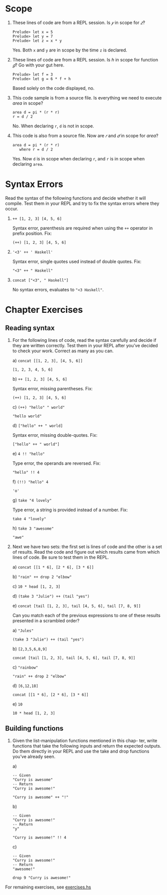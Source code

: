 # Scope

1. These lines of code are from a REPL session. Is _𝑦_ in scope for _𝑧_?

   ```
   Prelude> let x = 5
   Prelude> let y = 7
   Prelude> let z = x * y
   ```

   Yes. Both `x` and `y` are in scope by the time `z` is declared.

2. These lines of code are from a REPL session. Is _h_ in scope for function _𝑔_? Go with your gut here.

   ```
   Prelude> let f = 3
   Prelude> let g = 6 * f + h
   ```

   Based solely on the code displayed, no.

3. This code sample is from a source file. Is everything we need to execute _area_ in scope?

   ```
   area d = pi * (r * r)
   r = d / 2
   ```

   No. When declaring `r`, `d` is not in scope.

4. This code is also from a source file. Now are _𝑟_ and _𝑑_ in scope for _area_?

   ```
   area d = pi * (r * r)
      where r = d / 2
   ```

   Yes. Now `d` is in scope when declaring `r`, and `r` is in scope when declaring `area`.

# Syntax Errors

Read the syntax of the following functions and decide whether it will compile. Test them in your REPL and try to fix the syntax errors where they occur.

1. `++ [1, 2, 3] [4, 5, 6]`

   Syntax error, parenthesis are required when using the `++` operator in prefix position. Fix:

   `(++) [1, 2, 3] [4, 5, 6]`

2. `'<3' ++ ' Haskell'`

   Syntax error, single quotes used instead of double quotes. Fix:

   `"<3" ++ " Haskell"`

3. `concat ["<3", " Haskell"]`
   
   No syntax errors, evaluates to `"<3 Haskell"`.

# Chapter Exercises

## Reading syntax

1. For the following lines of code, read the syntax carefully and decide if they are written correctly. Test them in your REPL after you’ve decided to check your work. Correct as many as you can.

   a) `concat [[1, 2, 3], [4, 5, 6]]`

   `[1, 2, 3, 4, 5, 6]`

   b) `++ [1, 2, 3] [4, 5, 6]`

   Syntax error, missing parentheses. Fix: 

   `(++) [1, 2, 3] [4, 5, 6]`

   c) `(++) "hello" " world"`

   `"hello world"`

   d) `["hello" ++ " world]`

   Syntax error, missing double-quotes. Fix:

   `["hello" ++ " world"]`

   e) `4 !! "hello"`

   Type error, the operands are reversed. Fix:

   `"hello" !! 4`

   f) `(!!) "hello" 4` 

   `'o'`

   g) `take "4 lovely"`

   Type error, a string is provided instead of a number. Fix:

   `take 4 "lovely"`

   h) `take 3 "awesome"`

   `"awe"`

2. Next we have two sets: the first set is lines of code and the other is a set of results. Read the code and figure out which results came from which lines of code. Be sure to test them in the REPL.

   a) `concat [[1 * 6], [2 * 6], [3 * 6]]`

   b) `"rain" ++ drop 2 "elbow"`

   c) `10 * head [1, 2, 3]`

   d) `(take 3 "Julie") ++ (tail "yes")`

   e) `concat [tail [1, 2, 3], tail [4, 5, 6], tail [7, 8, 9]]`

   Can you match each of the previous expressions to one of these results presented in a scrambled order?

   a) `"Jules"`

   `(take 3 "Julie") ++ (tail "yes")`

   b) `[2,3,5,6,8,9]`

   `concat [tail [1, 2, 3], tail [4, 5, 6], tail [7, 8, 9]]`

   c) `"rainbow"`

   `"rain" ++ drop 2 "elbow"`

   d) `[6,12,18]`

   `concat [[1 * 6], [2 * 6], [3 * 6]]`

   e) `10`

   `10 * head [1, 2, 3]`

## Building functions

1. Given the list-manipulation functions mentioned in this chap- ter, write functions that take the following inputs and return the expected outputs. Do them directly in your REPL and use the take and drop functions you’ve already seen.

   a) 
      ```
      -- Given
      "Curry is awesome"
      -- Return
      "Curry is awesome!"
      ```

      `"Curry is awesome" ++ "!"`

   b) 
      ```
      -- Given
      "Curry is awesome!"
      -- Return
      "y"
      ```

      `"Curry is awesome!" !! 4`

   c) 
      ```
      -- Given
      "Curry is awesome!"
      -- Return
      "awesome!"
      ```

      `drop 9 "Curry is awesome!"`

For remaining exercises, see [exercises.hs](https://github.com/mvaldesdeleon/haskell-book/blob/master/ch03/exercises.hs)